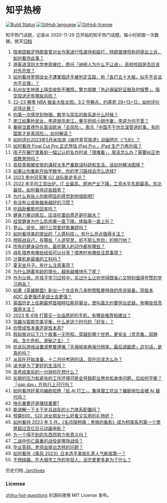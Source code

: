# 知乎热榜
[![Build Status](https://github.com/ToWeLong/zhihu-hot-questions/workflows/CI/badge.svg)](https://github.com/ToWeLong/zhihu-hot-questions/actions)
[![GitHub language](https://img.shields.io/badge/language-golang-orange.svg)](https://golang.org/)
[![GitHub license](https://img.shields.io/github/license/ToWeLong/zhihu-hot-questions)](https://github.com/ToWeLong/zhihu-hot-questions/blob/main/LICENSE)

知乎热门话题，记录从 2020-11-29 日开始的知乎热门话题。每小时抓取一次数据，按天[归档](./archives)

<!-- BEGIN -->

1. [陪审团裁定特朗普曾对女作家进行性虐待和殴打，特朗普律师称将提出上诉，如何看待此事？](https://www.zhihu.com/question/600094131)
1. [游客进深圳大学参观被拦，质问「纳税人为什么不让进」，高校校园是否应该对外开放？](https://www.zhihu.com/question/599787027)
1. [如何看待罗翔谈女子遭掌掴还手被判定互殴，称「各打五十大板，似乎不合法也不合理」？](https://www.zhihu.com/question/600112504)
1. [杭州女生地铁上隔空收到不雅照，警方提醒「务必保留好证据及时报警」，隔空投送还有哪些风险？](https://www.zhihu.com/question/600095444)
1. [22-23 赛季 NBA 掘金大胜太阳，3:2 夺赛点，约基奇 29+13+12，如何评价这场比赛？](https://www.zhihu.com/question/600106225)
1. [你第一次感觉到物理、数学与现实的联系是什么时候？](https://www.zhihu.com/question/523920854)
1. [宋江如果抢民女，李逵就杀宋江，董平抢程小姐作妻，李逵为何不管？](https://www.zhihu.com/question/599888719)
1. [秦刚当着德外长面谈欧洲「去风险」，表示「中国不干炸北溪管道的事，有的国家才是真风险」，如何解读？](https://www.zhihu.com/question/600116234)
1. [如何评价2023年5月米哈游《崩坏星穹铁道》动画短片《飞光》？](https://www.zhihu.com/question/600131431)
1. [如何看待 Final Cut Pro 正式登陆 iPad Pro ​​​，iPad 生产力再升级？](https://www.zhihu.com/question/600044273)
1. [孩子在展厅里看到一幅公认的名作时说「很难看」，我该怎么办？需要纠正他或教育他吗？](https://www.zhihu.com/question/598442126)
1. [高校青椒被安排的课程太多严重耽误科研和生活，该如何解决困境？](https://www.zhihu.com/question/599579547)
1. [如果让你重新开始学数学，你的学习路线会怎么选择?](https://www.zhihu.com/question/598963323)
1. [2023 季中冠军赛 G2 战队能走多远？](https://www.zhihu.com/question/600058571)
1. [2022 年平均工资出炉，IT 业最高、房地产业下降，工资水平东部最高、东北最低，如何看待这些趋势？](https://www.zhihu.com/question/600037885)
1. [为什么有些人你能明显的感觉到他很聪明?](https://www.zhihu.com/question/599116345)
1. [有没有让皮肤越来越好的习惯？](https://www.zhihu.com/question/595868450)
1. [吃自助餐能吃回本吗？](https://www.zhihu.com/question/599610325)
1. [健身力量训练后，应该吃蛋白质还是吃碳水？](https://www.zhihu.com/question/594689805)
1. [经常健身为什么肌肉量一直下降，体脂率一直上升？](https://www.zhihu.com/question/599304367)
1. [登山、徒步、骑行三项爱好能兼顾吗？](https://www.zhihu.com/question/599329630)
1. [如何看待美的提出的「人感科技」，有什么亮点值得关注？](https://www.zhihu.com/question/600123010)
1. [想挑战自己，有哪些「人迹罕至，却不那么危险」的旅行地？](https://www.zhihu.com/question/599400281)
1. [所有的健身动作中，最折磨人的动作都有哪些？](https://www.zhihu.com/question/599261156)
1. [母乳喂养有哪些经验可以分享？喂养时有哪些注意事项？](https://www.zhihu.com/question/530280043)
1. [计算机是最难的工科吗？](https://www.zhihu.com/question/593585695)
1. [夏天坐月子，有什么注意事项？](https://www.zhihu.com/question/545863128)
1. [为什么随着年龄的增长，越来越难快乐了呢？](https://www.zhihu.com/question/599284134)
1. [作为父母，在孩子学习过程中，买过什么让你觉得既省心又特别值得夸赞的学习用品？](https://www.zhihu.com/question/597095142)
1. [如果《英雄联盟》新出一个攻击有几率附带眩晕特效的传说装备，现版本 ADC 会更强还是战士会更强？](https://www.zhihu.com/question/592513338)
1. [英国历史上任期最短首相特拉斯将窜台，曾叫嚣北约要供台武器，有哪些信息值得关注？](https://www.zhihu.com/question/600017451)
1. [2023 年 618 打算买一台品质好的手机，有哪些推荐和建议？](https://www.zhihu.com/question/597409874)
1. [驾趣与智能完美平衡，什么是这个时代的「好车」？](https://www.zhihu.com/question/599974396)
1. [你赞成性本善还是性本恶?](https://www.zhihu.com/question/598508061)
1. [假如我对以下几个故事一无所知，穿越到哪个世界，更安全（克苏鲁、寂静岭、生化危机、诡秘之主）？](https://www.zhihu.com/question/599552411)
1. [听说玩游戏设置调整要遵循「先保帧率再保分辨率，最后调画质」这句话，是真的吗？](https://www.zhihu.com/question/599358325)
1. [从现在开始准备，十二月份考研的话，现在应该怎么办？](https://www.zhihu.com/question/588486150)
1. [读书是为了更好的生活吗？](https://www.zhihu.com/question/600095203)
1. [高考结束前的一分钟你在想什么？](https://www.zhihu.com/question/600004845)
1. [长期的压力和紧张的工作环境可能会导致职业倦怠和身体问题，应如何平衡？「gap day」在执行上可行吗？](https://www.zhihu.com/question/600119712)
1. [如何看待好莱坞编剧拒绝「给 AI 打工」，集体罢工抗议？编剧岗位会被 AI 替代吗？](https://www.zhihu.com/question/599893667)
1. [快乐重要还是赚钱重要?](https://www.zhihu.com/question/599915428)
1. [能讲解一下关于步兵战车的火力体系配置吗？](https://www.zhihu.com/question/446661625)
1. [预算600，520 送女朋友什么好看又实用的礼物好？](https://www.zhihu.com/question/599916380)
1. [如何看待 2023 年 5 月，《名侦探柯南：黑铁的鱼影》成为柯南系列第一个票房超过百亿日元动画电影？](https://www.zhihu.com/question/599594666)
1. [为一个得不到的东西而努力有意义吗？](https://www.zhihu.com/question/592601876)
1. [二战中伤亡最重的战役是哪场战役？](https://www.zhihu.com/question/499773718)
1. [毕业答辩，老师会提出怎样的问题？](https://www.zhihu.com/question/594636093)
1. [如何看待《乘风 2023》日本选手美依礼芽人气断层第一？](https://www.zhihu.com/question/599629202)
1. [不想结婚，在大城市工作的年轻人，谈恋爱更多是为了什么？](https://www.zhihu.com/question/599210684)

<!-- END -->

历史归档 [./archives](./archives)


### License
[zhihu-hot-questions](https://github.com/towelong/zhihu-hot-questions) 的源码使用 MIT License 发布。